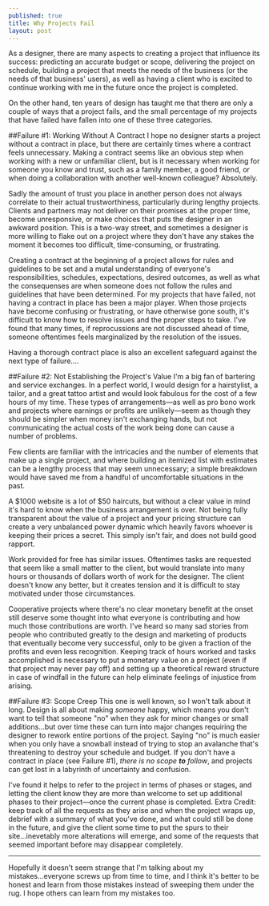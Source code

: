 ```yaml
---
published: true
title: Why Projects Fail
layout: post
---
```

As a designer, there are many aspects to creating a project that influence its success: predicting an accurate budget or scope, delivering the project on schedule, building a project that meets the needs of the business (or the needs of that business' users), as well as having a client who is excited to continue working with me in the future once the project is completed.

On the other hand, ten years of design has taught me that there are only a couple of ways that a project fails, and the small percentage of my projects that have failed have fallen into one of these three categories.

##Failure #1: Working Without A Contract
I hope no designer starts a project without a contract in place, but there are certainly times where a contract feels unnecessary. Making a contract seems like an obvious step when working with a new or unfamiliar client, but is it necessary when working for someone you know and trust, such as a family member, a good friend, or when doing a collaboration with another well-known colleague? Absolutely.

Sadly the amount of trust you place in another person does not always correlate to their actual trustworthiness, particularly during lengthy projects. Clients and partners may not deliver on their promises at the proper time, become unresponsive, or make choices that puts the designer in an awkward position. This is a two-way street, and sometimes a designer is more willing to flake out on a project where they don't have any stakes the moment it becomes too difficult, time-consuming, or frustrating.

Creating a contract at the beginning of a project allows for rules and guidelines to be set and a mutal understanding of everyone's responsibilities, schedules, expectations, desired outcomes, as well as what the consequenses are when someone does not follow the rules and guidelines that have been determined. For my projects that have failed, not having a contract in place has been a major player. When those projects have become confusing or frustrating, or have otherwise gone south, it's difficult to know how to resolve issues and the proper steps to take. I've found that many times, if reprocussions are not discussed ahead of time, someone oftentimes feels marginalized by the resolution of the issues.

Having a thorough contract place is also an excellent safeguard against the next type of failure....

##Failure #2: Not Establishing the Project's Value
I'm a big fan of bartering and service exchanges. In a perfect world, I would design for a hairstylist, a tailor, and a great tattoo artist and would look fabulous for the cost of a few hours of my time. These types of arrangements—as well as pro bono work and projects where earnings or profits are unlikely—seem as though they should be simpler when money isn't exchanging hands, but not communicating the actual costs of the work being done can cause a number of problems.

Few clients are familiar with the intricacies and the number of elements that make up a single project, and where building an itemized list with estimates can be a lengthy process that may seem unnecessary; a simple breakdown would have saved me from a handful of uncomfortable situations in the past.

A $1000 website is a lot of $50 haircuts, but without a clear value in mind it's hard to know when the business arrangement is over. Not being fully transparent about the value of a project and your pricing structure can create a very unbalanced power dynamic which heavily favors whoever is keeping their prices a secret. This simply isn't fair, and does not build good rapport.

Work provided for free has similar issues. Oftentimes tasks are requested that seem like a small matter to the client, but would translate into many hours or thousands of dollars worth of work for the designer. The client doesn't know any better, but it creates tension and it is difficult to stay motivated under those circumstances.

Cooperative projects where there's no clear monetary benefit at the onset still deserve some thought into what everyone is contributing and how much those contributions are worth. I've heard so many sad stories from people who contributed greatly to the design and marketing of products that eventually become very successful, only to be given a fraction of the profits and even less recognition. Keeping track of hours worked and tasks accomplished is necessary to put a monetary value on a project (even if that project may never pay off) and setting up a theoretical reward structure in case of windfall in the future can help eliminate feelings of injustice from arising.

##Failure #3: Scope Creep
This one is well known, so I won't talk about it long. Design is all about making *someone* happy, which means you don't want to tell that someone "no" when they ask for minor changes or small additions...but over time these can turn into major changes requiring the designer to rework entire portions of the project. Saying "no" is much easier when you only have a snowball instead of trying to stop an avalanche that's threatening to destroy your schedule and budget. If you don't have a contract in place (see Failure #1), *there is no scope **to** follow*, and projects can get lost in a labyrinth of uncertainty and confusion.

I've found it helps to refer to the project in terms of phases or stages, and letting the client know they are more than welcome to set up additional phases to their project—once the current phase is completed. Extra Credit: keep track of all the requests as they arise and when the project wraps up, debrief with a summary of what you've done, and what could still be done in the future, and give the client some time to put the spurs to their site...inevetably more alterations will emerge, and some of the requests that seemed important before may disappear completely.
___
Hopefully it doesn't seem strange that I'm talking about my mistakes...everyone screws up from time to time, and I think it's better to be honest and learn from those mistakes instead of sweeping them under the rug. I hope others can learn from my mistakes too.
